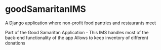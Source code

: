 # goodSamaritanIMS
A Django application where non-profit food pantries and restaurants meet

Part of the Good Samaritan Application - 
This IMS handles most of the back-end functionality of the app
Allows to keep inventory of different donations

